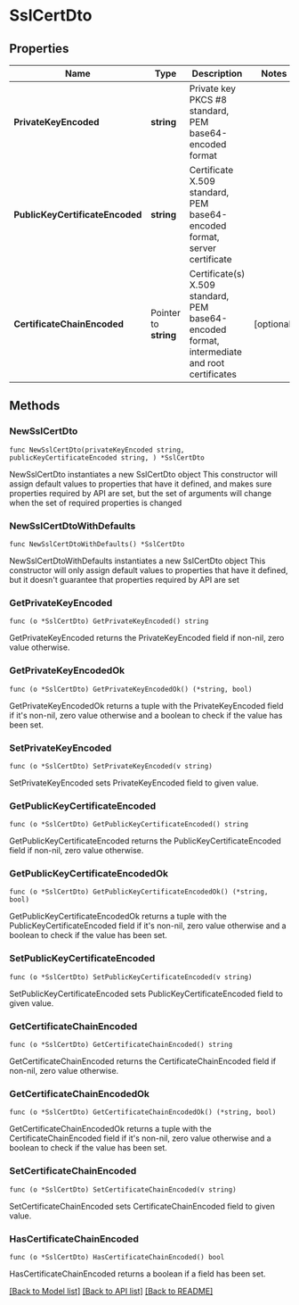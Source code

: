 # SslCertDto

## Properties

Name | Type | Description | Notes
------------ | ------------- | ------------- | -------------
**PrivateKeyEncoded** | **string** | Private key PKCS #8 standard, PEM base64-encoded format | 
**PublicKeyCertificateEncoded** | **string** | Certificate X.509 standard, PEM base64-encoded format, server certificate | 
**CertificateChainEncoded** | Pointer to **string** | Certificate(s) X.509 standard, PEM base64-encoded format, intermediate and root certificates | [optional] 

## Methods

### NewSslCertDto

`func NewSslCertDto(privateKeyEncoded string, publicKeyCertificateEncoded string, ) *SslCertDto`

NewSslCertDto instantiates a new SslCertDto object
This constructor will assign default values to properties that have it defined,
and makes sure properties required by API are set, but the set of arguments
will change when the set of required properties is changed

### NewSslCertDtoWithDefaults

`func NewSslCertDtoWithDefaults() *SslCertDto`

NewSslCertDtoWithDefaults instantiates a new SslCertDto object
This constructor will only assign default values to properties that have it defined,
but it doesn't guarantee that properties required by API are set

### GetPrivateKeyEncoded

`func (o *SslCertDto) GetPrivateKeyEncoded() string`

GetPrivateKeyEncoded returns the PrivateKeyEncoded field if non-nil, zero value otherwise.

### GetPrivateKeyEncodedOk

`func (o *SslCertDto) GetPrivateKeyEncodedOk() (*string, bool)`

GetPrivateKeyEncodedOk returns a tuple with the PrivateKeyEncoded field if it's non-nil, zero value otherwise
and a boolean to check if the value has been set.

### SetPrivateKeyEncoded

`func (o *SslCertDto) SetPrivateKeyEncoded(v string)`

SetPrivateKeyEncoded sets PrivateKeyEncoded field to given value.


### GetPublicKeyCertificateEncoded

`func (o *SslCertDto) GetPublicKeyCertificateEncoded() string`

GetPublicKeyCertificateEncoded returns the PublicKeyCertificateEncoded field if non-nil, zero value otherwise.

### GetPublicKeyCertificateEncodedOk

`func (o *SslCertDto) GetPublicKeyCertificateEncodedOk() (*string, bool)`

GetPublicKeyCertificateEncodedOk returns a tuple with the PublicKeyCertificateEncoded field if it's non-nil, zero value otherwise
and a boolean to check if the value has been set.

### SetPublicKeyCertificateEncoded

`func (o *SslCertDto) SetPublicKeyCertificateEncoded(v string)`

SetPublicKeyCertificateEncoded sets PublicKeyCertificateEncoded field to given value.


### GetCertificateChainEncoded

`func (o *SslCertDto) GetCertificateChainEncoded() string`

GetCertificateChainEncoded returns the CertificateChainEncoded field if non-nil, zero value otherwise.

### GetCertificateChainEncodedOk

`func (o *SslCertDto) GetCertificateChainEncodedOk() (*string, bool)`

GetCertificateChainEncodedOk returns a tuple with the CertificateChainEncoded field if it's non-nil, zero value otherwise
and a boolean to check if the value has been set.

### SetCertificateChainEncoded

`func (o *SslCertDto) SetCertificateChainEncoded(v string)`

SetCertificateChainEncoded sets CertificateChainEncoded field to given value.

### HasCertificateChainEncoded

`func (o *SslCertDto) HasCertificateChainEncoded() bool`

HasCertificateChainEncoded returns a boolean if a field has been set.


[[Back to Model list]](../README.md#documentation-for-models) [[Back to API list]](../README.md#documentation-for-api-endpoints) [[Back to README]](../README.md)


